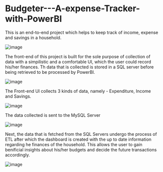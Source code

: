 # Budgeter---A-expense-Tracker-with-PowerBI
This is an end-to-end project which helps to keep track of income, expense and savings in a household.


![image](https://user-images.githubusercontent.com/94131187/201170053-6d95a99a-da75-47d3-83c9-7d1129d32d4a.png)


The front-end of this project is built for the sole purpose of collection of data with a simpilistic and a comfortable UI, which the user could record his/her finances. Th data that is collected is stored in a SQL server before being retrieved to be processed by PowerBI.


![image](https://user-images.githubusercontent.com/94131187/201163602-52126307-d0a7-4a9a-a647-a9576f72a39b.png)


The Front-end UI collects 3 kinds of data, namely - Expenditure, Income and Savings.


![image](https://user-images.githubusercontent.com/94131187/201169288-bd36ca86-6bf4-4f41-b83f-0fe82fd94593.png)


The data collected is sent to the MySQL Server


![image](https://user-images.githubusercontent.com/94131187/201175355-e6a96173-fa77-4ae2-863b-895bf72d9fba.png)


Next, the data that is fetched from the SQL Servers undergo the process of ETL after which the dashboard is created with the up to date information regarding he finances of the household. This allows the user to gain benificial insights about his/her budgets and decide the future transactions accordingly.



![image](https://user-images.githubusercontent.com/94131187/201176233-c001181d-194c-4b74-9edb-7b9e7d41ac80.png)
